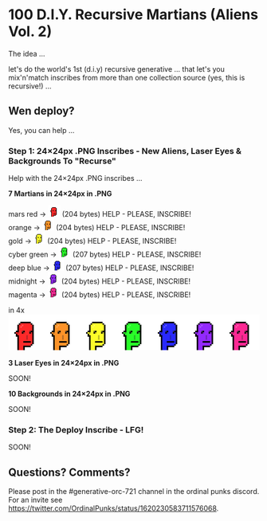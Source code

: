 # 100 D.I.Y. Recursive Martians (Aliens Vol. 2)


The idea ...

let's do the world's 1st (d.i.y) recursive generative ...
that let's you mix'n'match inscribes from more than one collection source (yes, this is recursive!) ...



## Wen deploy?

Yes, you can help ...

### Step 1:  24×24px .PNG Inscribes - New Aliens, Laser Eyes & Backgrounds To "Recurse"

Help with the 24×24px .PNG inscribes ...

**7 Martians in 24×24px in .PNG**

mars red -> ![](i/marsred.png) (204 bytes)   HELP - PLEASE, INSCRIBE!<br>
orange -> ![](i/orange.png) (204 bytes)      HELP - PLEASE, INSCRIBE!<br>
gold       ->   ![](i/gold.png)  (204 bytes)  HELP - PLEASE, INSCRIBE!<br>
cyber green  ->  ![](i/cybergreen.png)  (207 bytes)  HELP - PLEASE, INSCRIBE!<br>
deep blue   ->   ![](i/deepblue.png) (207 bytes)    HELP - PLEASE, INSCRIBE!<br>
midnight   ->    ![](i/midnight.png) (204 bytes)  HELP - PLEASE, INSCRIBE!<br>
magenta    ->    ![](i/magenta.png) (204 bytes)   HELP - PLEASE, INSCRIBE!<br>


in 4x
![](i/martians@4x.png)



**3 Laser Eyes in 24×24px in .PNG**

SOON!

**10 Backgrounds in 24×24px in .PNG**

SOON!




###  Step 2:   The Deploy Inscribe - LFG!

SOON!



## Questions? Comments?

Please post in the #generative-orc-721 channel
in the ordinal punks discord.
For an invite
see <https://twitter.com/OrdinalPunks/status/1620230583711576068>.


